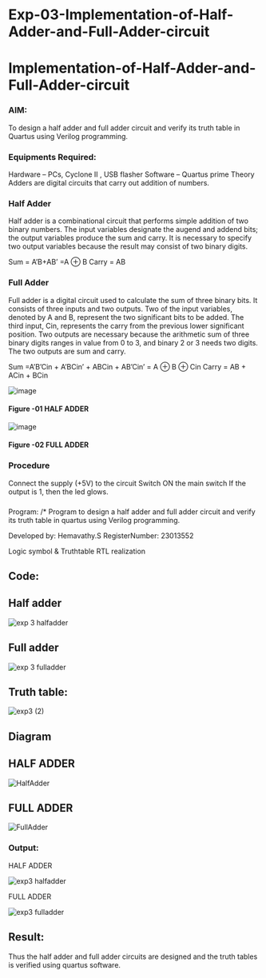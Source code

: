 # Exp-03-Implementation-of-Half-Adder-and-Full-Adder-circuit

# Implementation-of-Half-Adder-and-Full-Adder-circuit
### AIM:
To design a half adder and full adder circuit and verify its truth table in Quartus using Verilog programming.

### Equipments Required:
Hardware – PCs, Cyclone II , USB flasher
Software – Quartus prime
Theory
Adders are digital circuits that carry out addition of numbers.

### Half Adder
Half adder is a combinational circuit that performs simple addition of two binary numbers. The input variables designate the augend and addend bits; the output variables produce the sum and carry. It is necessary to specify two output variables because the result may consist of two binary digits.

Sum = A’B+AB’ =A ⊕ B Carry = AB

### Full Adder
Full adder is a digital circuit used to calculate the sum of three binary bits. It consists of three inputs and two outputs. Two of the input variables, denoted by A and B, represent the two significant bits to be added. The third input, Cin, represents the carry from the previous lower significant position. Two outputs are necessary because the arithmetic sum of three binary digits ranges in value from 0 to 3, and binary 2 or 3 needs two digits. The two outputs are sum and carry.

Sum =A’B’Cin + A’BCin’ + ABCin + AB’Cin’ = A ⊕ B ⊕ Cin Carry = AB + ACin + BCin

 ![image](https://user-images.githubusercontent.com/36288975/163552156-a13e5a56-c638-4110-97d9-8896907c8d25.png)

#### Figure -01 HALF ADDER 


![image](https://user-images.githubusercontent.com/36288975/163552057-b3547877-6d07-45b4-b7e0-bcfebfad9e1d.png)

#### Figure -02 FULL ADDER 

### Procedure

Connect the supply (+5V) to the circuit
Switch ON the main switch
If the output is 1, then the led glows.
### 
Program:
/*
Program to design a half adder and full adder circuit and verify its truth table in quartus using Verilog programming.


Developed by: Hemavathy.S
RegisterNumber: 23013552 

Logic symbol & Truthtable
RTL realization

## Code:
## Half adder
![exp 3  halfadder](https://github.com/Hemaatchu/Exp-02-Implementation-of-Half-Adder-and-Full-Adder-circuit/assets/147328300/e730bf0a-05d7-41f0-909a-e9fda05c550f)
## Full adder
![exp 3 fulladder](https://github.com/Hemaatchu/Exp-02-Implementation-of-Half-Adder-and-Full-Adder-circuit/assets/147328300/bf738358-1734-4487-a311-120b8bc20567)

## Truth table:

![exp3 (2)](https://github.com/Hemaatchu/Exp-02-Implementation-of-Half-Adder-and-Full-Adder-circuit/assets/147328300/344696db-9c44-41bd-ad11-cd6a46a116bf)

## Diagram

## HALF ADDER

![HalfAdder](https://github.com/Hemaatchu/Exp-02-Implementation-of-Half-Adder-and-Full-Adder-circuit/assets/147328300/68cf92d1-7178-4bb0-a39b-ded4564283ad)

## FULL ADDER

![FullAdder](https://github.com/Hemaatchu/Exp-02-Implementation-of-Half-Adder-and-Full-Adder-circuit/assets/147328300/8859a00d-c9e6-4aa4-9c84-a99c8587e4b1)



### Output:

HALF ADDER

![exp3 halfadder](https://github.com/Hemaatchu/Exp-02-Implementation-of-Half-Adder-and-Full-Adder-circuit/assets/147328300/e1df388a-80e7-4f49-a966-380b3455190b)

FULL ADDER

![exp3 fulladder](https://github.com/Hemaatchu/Exp-02-Implementation-of-Half-Adder-and-Full-Adder-circuit/assets/147328300/e4584069-9c99-4338-a158-9d91ec5ef906)


## Result:

Thus the half adder and full adder circuits are designed and the truth tables is verified using quartus software.
